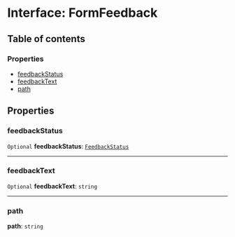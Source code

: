 # Interface: FormFeedback

## Table of contents

### Properties

* [feedbackStatus](/en/auto-docs/form-core/interfaces/FormFeedback.md#feedbackstatus)
* [feedbackText](/en/auto-docs/form-core/interfaces/FormFeedback.md#feedbacktext)
* [path](/en/auto-docs/form-core/interfaces/FormFeedback.md#path)

## Properties

### feedbackStatus

`Optional` **feedbackStatus**: [`FeedbackStatus`](/en/auto-docs/form-core/types/FeedbackStatus.md)

***

### feedbackText

`Optional` **feedbackText**: `string`

***

### path

**path**: `string`
